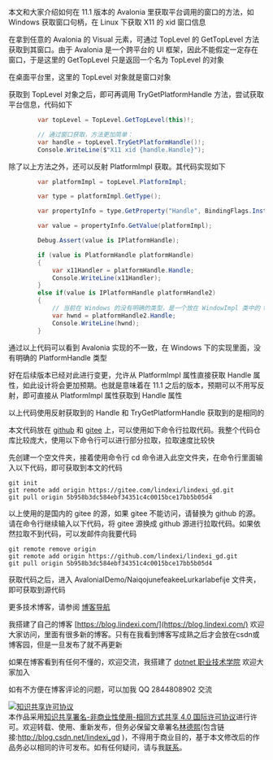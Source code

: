 
本文和大家介绍如何在 11.1 版本的 Avalonia 里获取平台调用的窗口的方法，如 Windows 获取窗口句柄，在 Linux 下获取 X11 的 xid 窗口信息

<!--more-->


<!-- CreateTime:2024/08/09 09:07:49 -->

<!-- 发布 -->
<!-- 博客 -->

在拿到任意的 Avalonia 的 Visual 元素，可通过 TopLevel 的 GetTopLevel 方法获取到其窗口。由于 Avalonia 是一个跨平台的 UI 框架，因此不能假定一定存在窗口，于是这里的 GetTopLevel 只是返回一个名为 TopLevel 的对象

在桌面平台里，这里的 TopLevel 对象就是窗口对象

获取到 TopLevel 对象之后，即可再调用 TryGetPlatformHandle 方法，尝试获取平台信息，代码如下

```csharp
        var topLevel = TopLevel.GetTopLevel(this)!;

        // 通过窗口获取，方法更加简单：
        var handle = topLevel.TryGetPlatformHandle()!;
        Console.WriteLine($"X11 xid {handle.Handle}");
```

除了以上方法之外，还可以反射 PlatformImpl 获取。其代码实现如下

```csharp
        var platformImpl = topLevel.PlatformImpl;

        var type = platformImpl.GetType();

        var propertyInfo = type.GetProperty("Handle", BindingFlags.Instance | BindingFlags.Public);

        var value = propertyInfo.GetValue(platformImpl);

        Debug.Assert(value is IPlatformHandle);

        if (value is PlatformHandle platformHandle)
        {
            var x11Handler = platformHandle.Handle;
            Console.WriteLine(x11Handler);
        }
        else if(value is IPlatformHandle platformHandle2)
        {
            // 当前在 Windows 的没有明确的类型，是一个放在 WindowImpl 类中的 WindowImplPlatformHandle 内部类
            var hwnd = platformHandle2.Handle;
            Console.WriteLine(hwnd);
        }
```

通过以上代码可以看到 Avalonia 实现的不一致，在 Windows 下的实现里面，没有明确的 PlatformHandle 类型

好在后续版本已经对此进行变更，允许从 PlatformImpl 属性直接获取 Handle 属性，如此设计将会更加预期。也就是意味着在 11.1 之后的版本，预期可以不用写反射，即可直接从 PlatformImpl 属性获取到 Handle 属性

以上代码使用反射获取到的 Handle 和 TryGetPlatformHandle 获取到的是相同的

本文代码放在 [github](https://github.com/lindexi/lindexi_gd/tree/5b958b3dc584ebf34351c4c0015bce17bb5b05d4/AvaloniaIDemo/NaiqojunefeakeeLurkarlabefije) 和 [gitee](https://gitee.com/lindexi/lindexi_gd/tree/5b958b3dc584ebf34351c4c0015bce17bb5b05d4/AvaloniaIDemo/NaiqojunefeakeeLurkarlabefije) 上，可以使用如下命令行拉取代码。我整个代码仓库比较庞大，使用以下命令行可以进行部分拉取，拉取速度比较快

先创建一个空文件夹，接着使用命令行 cd 命令进入此空文件夹，在命令行里面输入以下代码，即可获取到本文的代码

```
git init
git remote add origin https://gitee.com/lindexi/lindexi_gd.git
git pull origin 5b958b3dc584ebf34351c4c0015bce17bb5b05d4
```

以上使用的是国内的 gitee 的源，如果 gitee 不能访问，请替换为 github 的源。请在命令行继续输入以下代码，将 gitee 源换成 github 源进行拉取代码。如果依然拉取不到代码，可以发邮件向我要代码

```
git remote remove origin
git remote add origin https://github.com/lindexi/lindexi_gd.git
git pull origin 5b958b3dc584ebf34351c4c0015bce17bb5b05d4
```

获取代码之后，进入 AvaloniaIDemo/NaiqojunefeakeeLurkarlabefije 文件夹，即可获取到源代码

更多技术博客，请参阅 [博客导航](https://blog.lindexi.com/post/%E5%8D%9A%E5%AE%A2%E5%AF%BC%E8%88%AA.html )


我搭建了自己的博客 [https://blog.lindexi.com/](https://blog.lindexi.com/) 欢迎大家访问，里面有很多新的博客。只有在我看到博客写成熟之后才会放在csdn或博客园，但是一旦发布了就不再更新

如果在博客看到有任何不懂的，欢迎交流，我搭建了 [dotnet 职业技术学院](https://t.me/dotnet_campus) 欢迎大家加入

如有不方便在博客评论的问题，可以加我 QQ 2844808902 交流

<a rel="license" href="http://creativecommons.org/licenses/by-nc-sa/4.0/"><img alt="知识共享许可协议" style="border-width:0" src="https://licensebuttons.net/l/by-nc-sa/4.0/88x31.png" /></a><br />本作品采用<a rel="license" href="http://creativecommons.org/licenses/by-nc-sa/4.0/">知识共享署名-非商业性使用-相同方式共享 4.0 国际许可协议</a>进行许可。欢迎转载、使用、重新发布，但务必保留文章署名[林德熙](http://blog.csdn.net/lindexi_gd)(包含链接:http://blog.csdn.net/lindexi_gd )，不得用于商业目的，基于本文修改后的作品务必以相同的许可发布。如有任何疑问，请与我[联系](mailto:lindexi_gd@163.com)。